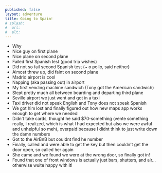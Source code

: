 ```yaml
---
published: false
layout: adventure
title: Going to Spain!
# splash:
#  url: 
#  alt: 
---
```


- Why
- Nice guy on first plane
- Nice plane on second plane
- Failed first Spanish test (good trip wishes)
- Did not so fail second Spanish test (~ o pollo, said neither)
- Almost threw up, did faint on second plane
- Madrid airport is cool
- Napping (aka passing out) in airport
- My first vending machine sandwich (Tony got the American sandwich)
- Slept pretty much all between boarding and departing third plane
- Seville airport we just went and got in a taxi
- Taxi driver did not speak English and Tony does not speak Spanish
- We got him lost and finally figured out how new maps app works enough to get where we needed
- Didn't take cards, thought he said $70-something (vente something really, I realized, which is what I had expected but also we were awful and unhelpful so meh), overpaid because I didnt think to just write down the damn numbers
- Got to the AirBnB but couldnt find he number
- Finally, called and were able to get the key but then couldn't get the door open, so called her again
- She came and we found we were at the wrong door, so finally got in!
- Found that one of front windows is actually just bars, shutters, and air... otherwise wuite happy with it!
